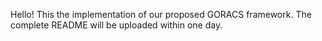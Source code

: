 Hello! This the implementation of our proposed GORACS framework. 
The complete README will be uploaded within one day.
